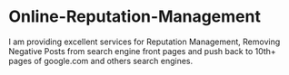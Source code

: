 # Online-Reputation-Management
I am providing excellent services for Reputation Management, Removing Negative Posts from search engine front pages and push back to 10th+  pages of google.com and others search engines.
